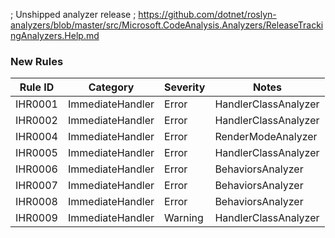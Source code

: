 ; Unshipped analyzer release
; https://github.com/dotnet/roslyn-analyzers/blob/master/src/Microsoft.CodeAnalysis.Analyzers/ReleaseTrackingAnalyzers.Help.md

### New Rules

Rule ID | Category | Severity | Notes
--------|----------|----------|--------------------
IHR0001 | ImmediateHandler | Error    | HandlerClassAnalyzer
IHR0002 | ImmediateHandler | Error    | HandlerClassAnalyzer
IHR0004 | ImmediateHandler | Error    | RenderModeAnalyzer
IHR0005 | ImmediateHandler | Error    | HandlerClassAnalyzer
IHR0006 | ImmediateHandler | Error    | BehaviorsAnalyzer
IHR0007 | ImmediateHandler | Error    | BehaviorsAnalyzer
IHR0008 | ImmediateHandler | Error    | BehaviorsAnalyzer
IHR0009 | ImmediateHandler | Warning | HandlerClassAnalyzer
